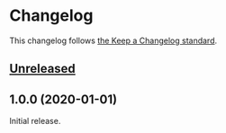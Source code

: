 # Changelog

This changelog follows [the Keep a Changelog standard](https://keepachangelog.com).


## [Unreleased](https://github.com/EventSaucePHP/LaravelEventSauce/compare/1.0.0...master)


## 1.0.0 (2020-01-01)

Initial release.
